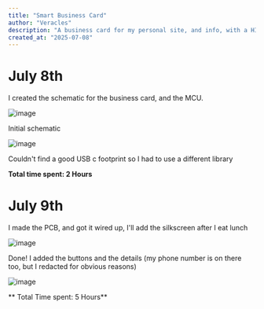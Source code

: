 ```yaml
---
title: "Smart Business Card"
author: "Veracles"
description: "A business card for my personal site, and info, with a HID setup so they can access my website with a button push"
created_at: "2025-07-08"
---
```


# July 8th
I created the schematic for the business card, and the MCU.

![image](https://github.com/user-attachments/assets/79441aac-049e-4ca9-a3aa-d8622e377478)

Initial schematic  

![image](https://github.com/user-attachments/assets/7fda69c2-bc3a-44b3-951f-6836dd878260)

Couldn't find a good USB c footprint so I had to use a different library

**Total time spent: 2 Hours**
# July 9th
I made the PCB, and got it wired up, I'll add the silkscreen after I eat lunch

![image](https://github.com/user-attachments/assets/cc31b22b-bb01-434d-a8d9-a1fd6464dfc3)

Done! I added the buttons and the details (my phone number is on there too, but I redacted for obvious reasons)

![image](https://github.com/user-attachments/assets/a4e2fa40-42b4-4a2f-9e81-9030aff01d96)

** Total Time spent: 5 Hours**
